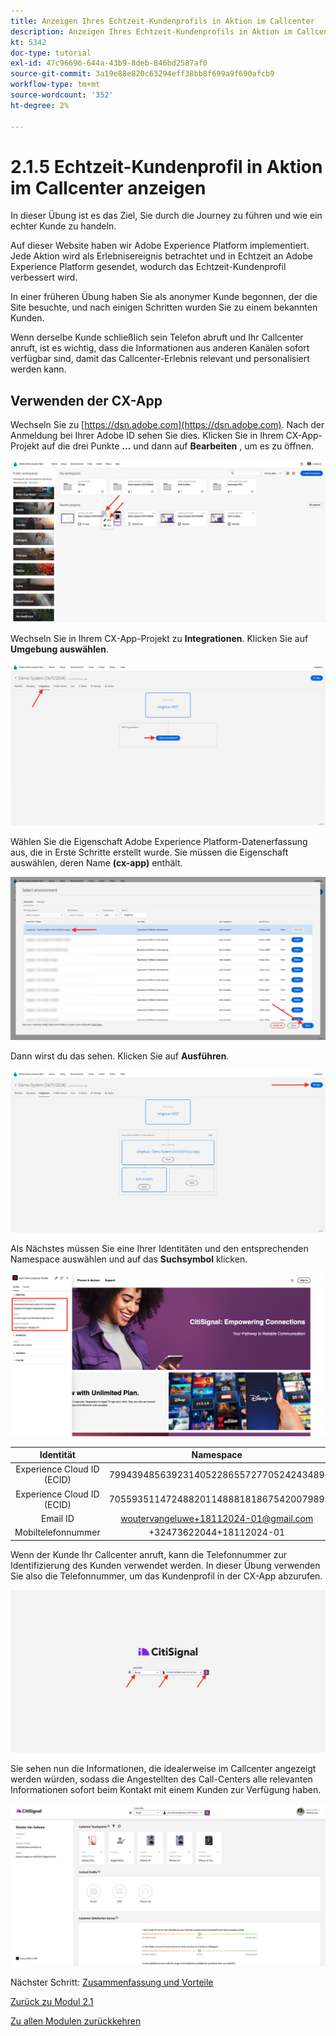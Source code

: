 ```yaml
---
title: Anzeigen Ihres Echtzeit-Kundenprofils in Aktion im Callcenter
description: Anzeigen Ihres Echtzeit-Kundenprofils in Aktion im Callcenter
kt: 5342
doc-type: tutorial
exl-id: 47c96696-644a-43b9-8deb-846bd2587af0
source-git-commit: 3a19e88e820c63294eff38bb8f699a9f690afcb9
workflow-type: tm+mt
source-wordcount: '352'
ht-degree: 2%

---
```


# 2.1.5 Echtzeit-Kundenprofil in Aktion im Callcenter anzeigen

In dieser Übung ist es das Ziel, Sie durch die Journey zu führen und wie ein echter Kunde zu handeln.

Auf dieser Website haben wir Adobe Experience Platform implementiert. Jede Aktion wird als Erlebnisereignis betrachtet und in Echtzeit an Adobe Experience Platform gesendet, wodurch das Echtzeit-Kundenprofil verbessert wird.

In einer früheren Übung haben Sie als anonymer Kunde begonnen, der die Site besuchte, und nach einigen Schritten wurden Sie zu einem bekannten Kunden.

Wenn derselbe Kunde schließlich sein Telefon abruft und Ihr Callcenter anruft, ist es wichtig, dass die Informationen aus anderen Kanälen sofort verfügbar sind, damit das Callcenter-Erlebnis relevant und personalisiert werden kann.

## Verwenden der CX-App

Wechseln Sie zu [https://dsn.adobe.com](https://dsn.adobe.com). Nach der Anmeldung bei Ihrer Adobe ID sehen Sie dies. Klicken Sie in Ihrem CX-App-Projekt auf die drei Punkte **...** und dann auf **Bearbeiten** , um es zu öffnen.

![Demo](./images/cxapp3.png)

Wechseln Sie in Ihrem CX-App-Projekt zu **Integrationen**. Klicken Sie auf **Umgebung auswählen**.

![Demo](./images/cxapp3a.png)

Wählen Sie die Eigenschaft Adobe Experience Platform-Datenerfassung aus, die in Erste Schritte erstellt wurde. Sie müssen die Eigenschaft auswählen, deren Name **(cx-app)** enthält.

![Demo](./images/cxapp4.png)

Dann wirst du das sehen. Klicken Sie auf **Ausführen**.

![Demo](./images/cxapp4a.png)

Als Nächstes müssen Sie eine Ihrer Identitäten und den entsprechenden Namespace auswählen und auf das **Suchsymbol** klicken.

![Kundenprofil](./images/identities.png)

| Identität | Namespace |
|:-------------:| :---------------:|
| Experience Cloud ID (ECID) | 79943948563923140522865572770524243489 |
| Experience Cloud ID (ECID) | 70559351147248820114888181867542007989 |
| Email ID | woutervangeluwe+18112024-01@gmail.com |
| Mobiltelefonnummer | +32473622044+18112024-01 |

Wenn der Kunde Ihr Callcenter anruft, kann die Telefonnummer zur Identifizierung des Kunden verwendet werden. In dieser Übung verwenden Sie also die Telefonnummer, um das Kundenprofil in der CX-App abzurufen.

![Demo](./images/19.png)

Sie sehen nun die Informationen, die idealerweise im Callcenter angezeigt werden würden, sodass die Angestellten des Call-Centers alle relevanten Informationen sofort beim Kontakt mit einem Kunden zur Verfügung haben.

![Demo](./images/20.png)

Nächster Schritt: [Zusammenfassung und Vorteile](./summary.md)

[Zurück zu Modul 2.1](./real-time-customer-profile.md)

[Zu allen Modulen zurückkehren](../../../overview.md)
